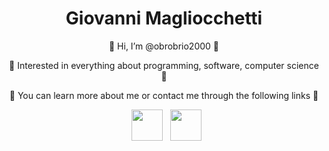 <h1 align="center">Giovanni Magliocchetti</h1>

<p align="center">👋 Hi, I’m @obrobrio2000 👋</p>

<p align="center">👀 Interested in everything about programming, software, computer science 👀</p>

<p align="center">🌱 You can learn more about me or contact me through the following links 🌱</p>

<p align="center">
&nbsp; <a href="https://www.linkedin.com/in/giovannimagliocchetti/" target="_blank" rel="noopener noreferrer"><img src="https://user-images.githubusercontent.com/62136803/179750158-01edce7e-f77b-4925-b93e-31a2e2118ea5.png" width="50" /></a>
&nbsp; <a href="https://www.instagram.com/maggiovs/" target="_blank" rel="noopener noreferrer"><img src="https://user-images.githubusercontent.com/62136803/179750164-1552843d-5b22-4b2a-9349-8485ef7f3037.png" width="50" /></a>
</p>
